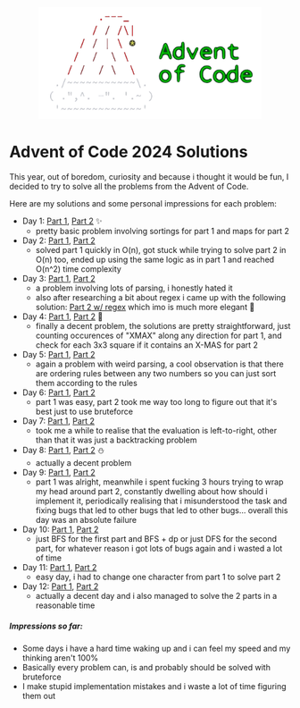 
<p align="center">
  <img src="./assets/logo_no_background.png" width="400"/>
<br>

# Advent of Code 2024 Solutions

This year, out of boredom, curiosity and because i thought it would be fun, I decided to try to solve all the problems from the Advent of Code.

Here are my solutions and some personal impressions for each problem:
- Day 1: [Part 1](./solutions/day1/part1.cpp), [Part 2](./solutions/day1/part2.cpp) ✨
  - pretty basic problem involving sortings for part 1 and maps for part 2
- Day 2: [Part 1](./solutions/day2/part1.cpp), [Part 2](./solutions/day2/part2.cpp)
  - solved part 1 quickly in O(n), got stuck while trying to solve part 2 in O(n) too, ended up using the same logic as in part 1 and reached O(n^2) time complexity
- Day 3: [Part 1](./solutions/day3/part1.cpp), [Part 2](./solutions/day3/part2.cpp)
  - a problem involving lots of parsing, i honestly hated it
  - also after researching a bit about regex i came up with the following solution: [Part 2 w/ regex](./solutions/day3/part2_regex.cpp) which imo is much more elegant 🎄
- Day 4: [Part 1](./solutions/day4/part1.cpp), [Part 2](./solutions/day4/part2.cpp) 🎁
  - finally a decent problem, the solutions are pretty straightforward, just counting occurences of "XMAX" along any direction for part 1, and check for each 3x3 square if it contains an X-MAS for part 2
- Day 5: [Part 1](./solutions/day5/part1.cpp), [Part 2](./solutions/day5/part2.cpp)
  - again a problem with weird parsing, a cool observation is that there are ordering rules between any two numbers so you can just sort them according to the rules
- Day 6: [Part 1](./solutions/day6/part1.cpp), [Part 2](./solutions/day6/part2.cpp)
  - part 1 was easy, part 2 took me way too long to figure out that it's best just to use bruteforce
- Day 7: [Part 1](./solutions/day7/part1.cpp), [Part 2](./solutions/day7/part2.cpp)
  - took me a while to realise that the evaluation is left-to-right, other than that it was just a backtracking problem
- Day 8: [Part 1](./solutions/day8/part1.cpp), [Part 2](./solutions/day8/part2.cpp) ⛄
  - actually a decent problem
- Day 9: [Part 1](./solutions/day9/part1.cpp), [Part 2](./solutions/day9/part2.cpp)
  - part 1 was alright, meanwhile i spent fucking 3 hours trying to wrap my head around part 2, constantly dwelling about how should i implement it, periodically realising that i misunderstood the task and fixing bugs that led to other bugs that led to other bugs... overall this day was an absolute failure
- Day 10: [Part 1](./solutions/day10/part1.cpp), [Part 2](./solutions/day10/part2.cpp)
  - just BFS for the first part and BFS + dp or just DFS for the second part, for whatever reason i got lots of bugs again and i wasted a lot of time
- Day 11: [Part 1](./solutions/day11/part1.cpp), [Part 2](./solutions/day11/part2.cpp)
  - easy day, i had to change one character from part 1 to solve part 2
- Day 12: [Part 1](./solutions/day12/part1.cpp), [Part 2](./solutions/day12/part2.cpp)
  - actually a decent day and i also managed to solve the 2 parts in a reasonable time


##### Impressions so far:
  - Some days i have a hard time waking up and i can feel my speed and my thinking aren't 100%
  - Basically every problem can, is and probably should be solved with bruteforce
  - I make stupid implementation mistakes and i waste a lot of time figuring them out

[comment]: <> (🎅🤶❄⛄🕯🌟🔥🥣🎶🎆👼🦌🛷)
